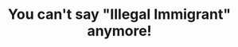 ---
title: You can't say "Illegal Immigrant" anymore!
layout: video
cat: videos
cat2: commentary
ytid: u8-25vVRhfA
---